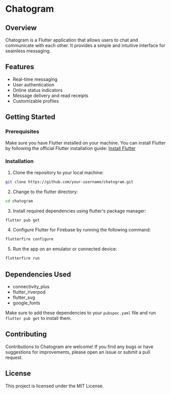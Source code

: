 # Chatogram

## Overview

Chatogram is a Flutter application that allows users to chat and communicate with each other. It provides a simple and intuitive interface for seamless messaging.

## Features

- Real-time messaging
- User authentication
- Online status indicators
- Message delivery and read receipts
- Customizable profiles

## Getting Started

### Prerequisites

Make sure you have Flutter installed on your machine. You can install Flutter by following the official Flutter installation guide: [Install Flutter](https://flutter.dev/docs/get-started/install)

### Installation

1. Clone the repository to your local machine:

```bash
git clone https://github.com/your-username/chatogram.git
```

2. Change to the flutter directory:

```bash
cd chatogram
```

3. Install required dependencies using flutter's package manager:

```bash
flutter pub get
```

4. Configure Flutter for Firebase by running the following command:

```bash
flutterfire configure
```

5. Run the app on an emulator or connected device:

```bash
flutterfire run
```

## Dependencies Used

- connectivity_plus
- flutter_riverpod
- flutter_svg
- google_fonts

Make sure to add these dependencies to your `pubspec.yaml` file and run `flutter pub get` to install them.

## Contributing

Contributions to Chatogram are welcome! If you find any bugs or have suggestions for improvements, please open an issue or submit a pull request.

## License

This project is licensed under the MIT License.

